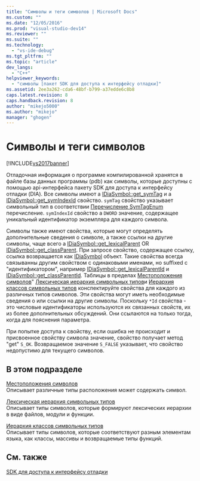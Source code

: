 ```yaml
---
title: "Символы и теги символов | Microsoft Docs"
ms.custom: ""
ms.date: "12/05/2016"
ms.prod: "visual-studio-dev14"
ms.reviewer: ""
ms.suite: ""
ms.technology: 
  - "vs-ide-debug"
ms.tgt_pltfrm: ""
ms.topic: "article"
dev_langs: 
  - "C++"
helpviewer_keywords: 
  - "символы [пакет SDK для доступа к интерфейсу отладки]"
ms.assetid: 2ee3a262-cda6-48bf-b799-a37edde6c8b8
caps.latest.revision: 8
caps.handback.revision: 8
author: "mikejo5000"
ms.author: "mikejo"
manager: "ghogen"
---
```

# Символы и теги символов
[!INCLUDE[vs2017banner](../../code-quality/includes/vs2017banner.md)]

Отладочная информация о программе компилированной хранятся в файле базы данных программы \(pdb\) как символы, которые доступны с помощью api\-интерфейса пакету SDK для доступа к интерфейсу отладки \(DIA\).  Все символы имеют a [IDiaSymbol::get\_symTag](../Topic/IDiaSymbol::get_symTag.md) и a  [IDiaSymbol::get\_symIndexId](../../debugger/debug-interface-access/idiasymbol-get-symindexid.md) свойство.  `symTag` свойство указывает символьный тип в соответствии  [Перечисление SymTagEnum](../../debugger/debug-interface-access/symtagenum.md) перечисление.  `symIndexId` свойство a  `DWORD` значение, содержащее уникальный идентификатор экземпляра для каждого символа.  
  
 Символы также имеют свойства, которые могут определять дополнительные сведения о символе, а также ссылки на другие символы, чаще всего a [IDiaSymbol::get\_lexicalParent](../../debugger/debug-interface-access/idiasymbol-get-lexicalparent.md) OR  [IDiaSymbol::get\_classParent](../Topic/IDiaSymbol::get_classParent.md).  При запросе свойство, содержащее ссылку, ссылка возвращается как [IDiaSymbol](../../debugger/debug-interface-access/idiasymbol.md) объект.  Такие свойства всегда связыванны другим свойством с одинаковыми именами, но suffixed с "идентификатором", например [IDiaSymbol::get\_lexicalParentId](../../debugger/debug-interface-access/idiasymbol-get-lexicalparentid.md) и  [IDiaSymbol::get\_classParentId](../Topic/IDiaSymbol::get_classParentId.md).  Таблицы в пределах [Местоположения символов](../../debugger/debug-interface-access/symbol-locations.md)"  [Лексическая иерархия символьных типов](../../debugger/debug-interface-access/lexical-hierarchy-of-symbol-types.md)и  [Иерархия классов символьных типов](../../debugger/debug-interface-access/class-hierarchy-of-symbol-types.md) конспектируйте свойства для каждого из различных типов символов.  Эти свойства могут иметь необходимые сведения о или ссылки на другие символы.  Поскольку `*Id` свойства \- это числовые идентификаторы используются их связанных свойств, их из более дополнительных обсуждений.  Они ссылаются на только тогда, когда для пояснения параметра.  
  
 При попытке доступа к свойству, если ошибка не происходит и присвоенное свойству символа значение, свойство получает метод "get" `S_OK`.  Возвращаемое значение  `S_FALSE` указывает, что свойство недопустимо для текущего символов.  
  
## В этом подразделе  
 [Местоположения символов](../../debugger/debug-interface-access/symbol-locations.md)  
 Описывает различные типы расположения может содержать символ.  
  
 [Лексическая иерархия символьных типов](../../debugger/debug-interface-access/lexical-hierarchy-of-symbol-types.md)  
 Описывает типы символов, которые формируют лексических иерархии в виде файлов, модули и функции.  
  
 [Иерархия классов символьных типов](../../debugger/debug-interface-access/class-hierarchy-of-symbol-types.md)  
 Описывает типы символов, которые соответствуют разным элементам языка, как классы, массивы и возвращаемые типы функций.  
  
## См. также  
 [SDK для доступа к интерфейсу отладки](../../debugger/debug-interface-access/debug-interface-access-sdk.md)